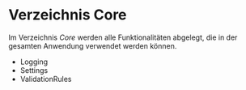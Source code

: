 ﻿# Verzeichnis Core

Im Verzeichnis *Core* werden alle Funktionalitäten abgelegt, die in der gesamten Anwendung verwendet werden können.

- Logging
- Settings
- ValidationRules

